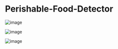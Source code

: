 # Perishable-Food-Detector

![image](https://github.com/jayanti79/Perishable-Food-Detector/assets/82038830/fa0fdc5f-1316-4165-a029-33fdae0d067b)

![image](https://github.com/jayanti79/Perishable-Food-Detector/assets/82038830/368c1755-3574-42b0-b6f8-6de6db194c38)

![image](https://github.com/jayanti79/Perishable-Food-Detector/assets/82038830/f89420b1-72d2-4c6e-b27d-b556aa70458b)


